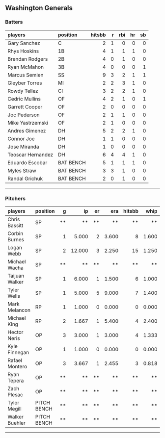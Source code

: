## Washington Generals

### Batters

 
|players           |position  | hitsbb|  r| rbi| hr| sb| 
|:-----------------|:---------|------:|--:|---:|--:|--:| 
|Gary Sanchez      |C         |      2|  1|   0|  0|  0| 
|Rhys Hoskins      |1B        |      4|  1|   1|  1|  0| 
|Brendan Rodgers   |2B        |      4|  0|   1|  0|  0| 
|Ryan McMahon      |3B        |      4|  0|   0|  0|  1| 
|Marcus Semien     |SS        |      9|  3|   2|  1|  1| 
|Gleyber Torres    |MI        |      2|  2|   3|  1|  0| 
|Rowdy Tellez      |CI        |      3|  2|   2|  1|  0| 
|Cedric Mullins    |OF        |      4|  2|   1|  0|  1| 
|Garrett Cooper    |OF        |      2|  0|   0|  0|  0| 
|Joc Pederson      |OF        |      2|  1|   1|  0|  0| 
|Mike Yastrzemski  |OF        |      2|  1|   0|  0|  0| 
|Andres Gimenez    |DH        |      5|  2|   2|  1|  0| 
|Connor Joe        |DH        |      1|  1|   0|  0|  0| 
|Jose Miranda      |DH        |      1|  0|   0|  0|  0| 
|Teoscar Hernandez |DH        |      6|  4|   4|  1|  0| 
|Eduardo Escobar   |BAT BENCH |      5|  1|   1|  1|  0| 
|Myles Straw       |BAT BENCH |      3|  3|   1|  0|  0| 
|Randal Grichuk    |BAT BENCH |      2|  0|   1|  0|  0| 


* * *

### Pitchers

 
|players        |position    |  g|     ip| er|   era| hitsbb|  whip| so|  w| sv| 
|:--------------|:-----------|--:|------:|--:|-----:|------:|-----:|--:|--:|--:| 
|Chris Bassitt  |SP          | **|     **| **|    **|     **|    **| **| **| **| 
|Corbin Burnes  |SP          |  1|  5.000|  2| 3.600|      8| 1.600|  5|  0|  0| 
|Logan Webb     |SP          |  2| 12.000|  3| 2.250|     15| 1.250|  7|  1|  0| 
|Michael Wacha  |SP          | **|     **| **|    **|     **|    **| **| **| **| 
|Taijuan Walker |SP          |  1|  6.000|  1| 1.500|      6| 1.000|  5|  0|  0| 
|Tyler Wells    |SP          |  1|  5.000|  5| 9.000|      7| 1.400|  4|  0|  0| 
|Mark Melancon  |RP          |  1|  1.000|  0| 0.000|      0| 0.000|  1|  0|  1| 
|Michael King   |RP          |  2|  1.667|  1| 5.400|      4| 2.400|  2|  0|  0| 
|Hector Neris   |OP          |  3|  3.000|  1| 3.000|      4| 1.333|  2|  1|  1| 
|Kyle Finnegan  |OP          |  1|  1.000|  0| 0.000|      0| 0.000|  1|  0|  0| 
|Rafael Montero |OP          |  3|  3.667|  1| 2.455|      3| 0.818|  1|  0|  1| 
|Ryan Tepera    |OP          | **|     **| **|    **|     **|    **| **| **| **| 
|Zach Plesac    |OP          | **|     **| **|    **|     **|    **| **| **| **| 
|Tylor Megill   |PITCH BENCH | **|     **| **|    **|     **|    **| **| **| **| 
|Walker Buehler |PITCH BENCH | **|     **| **|    **|     **|    **| **| **| **| 


* * *


